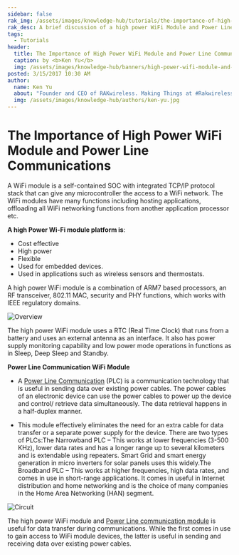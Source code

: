 ```yaml
---
sidebar: false
rak_img: /assets/images/knowledge-hub/tutorials/the-importance-of-high-power-wifi-module-and-power-line-communications/overview.png
rak_desc: A brief discussion of a high power WiFi Module and Power Line Communications (PLC).
tags:
  - Tutorials
header:
  title: The Importance of High Power WiFi Module and Power Line Communications
  caption: by <b>Ken Yu</b>
  img: /assets/images/knowledge-hub/banners/high-power-wifi-module-and-power-line-communications.jpg
posted: 3/15/2017 10:30 AM
author:
  name: Ken Yu
  about: "Founder and CEO of RAKwireless. Making Things at #Rakwireless with The #RAKstars"
  img: /assets/images/knowledge-hub/authors/ken-yu.jpg
---
```


# The Importance of High Power WiFi Module and Power Line Communications

A WiFi module is a self-contained SOC with integrated TCP/IP protocol stack that can give any microcontroller the access to a WiFi network. The WiFi modules have many functions including hosting applications, offloading all WiFi networking functions from another application processor etc.

**A high Power Wi-Fi module platform is**:
* Cost effective
* High power
* Flexible
* Used for embedded devices.
* Used in applications such as wireless sensors and thermostats.

A high power WiFi module is a combination of ARM7 based processors, an RF transceiver, 802.11 MAC, security and PHY functions, which works with IEEE regulatory domains.

![Overview](/assets/images/knowledge-hub/tutorials/the-importance-of-high-power-wifi-module-and-power-line-communications/overview.png)

The high power WiFi module uses a RTC (Real Time Clock) that runs from a battery and uses an external antenna as an interface. It also has power supply monitoring capability and low power mode operations in functions as in Sleep, Deep Sleep and Standby.

**Power Line Communication WiFi Module**

* A [Power Line Communication](https://en.wikipedia.org/wiki/Power-line_communication) (PLC) is a communication technology that is useful in sending data over existing power cables. The power cables of an electronic device can use the power cables to power up the device and control/ retrieve data simultaneously. The data retrieval happens in a half-duplex manner.

* This module effectively eliminates the need for an extra cable for data transfer or a separate power supply for the device. There are two types of PLCs:The Narrowband PLC – This works at lower frequencies (3-500 KHz), lower data rates and has a longer range up to several kilometers and is extendable using repeaters. Smart Grid and smart energy generation in micro inverters for solar panels uses this widely.The Broadband PLC – This works at higher frequencies, high data rates, and comes in use in short-range applications. It comes in useful in Internet distribution and home networking and is the choice of many companies in the Home Area Networking (HAN) segment.

![Circuit](/assets/images/knowledge-hub/tutorials/the-importance-of-high-power-wifi-module-and-power-line-communications/circuit.png)


The high power WiFi module and [Power Line communication module](https://www.rakwireless.com/en-us/products/plc-boards-and-modules/lx200v30-plc-homeplug-av-module) is useful for data transfer during communications. While the first comes in use to gain access to WiFi module devices, the latter is useful in sending and receiving data over existing power cables.


<rk-author />